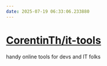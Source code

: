 ```yaml
---
date: 2025-07-19 06:33:06.233880
---
```


# [CorentinTh/it-tools](https://github.com/CorentinTh/it-tools)

handy online tools for devs and IT folks